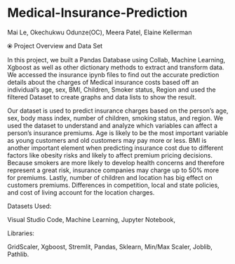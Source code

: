 # Medical-Insurance-Prediction

Mai Le, Okechukwu Odunze(OC), Meera Patel, Elaine Kellerman

⦿ Project Overview and Data Set

In this project, we built a Pandas Database using Collab, Machine Learning, Xgboost as well as other dictionary methods to extract and transform data. We accessed the insurance ipynb files to find out the accurate prediction details about the charges of Medical insurance costs based off an individual’s age, sex, BMI, Children, Smoker status, Region and used the filtered Dataset to create graphs and data lists to show the result.

Our dataset is used to predict insurance charges based on the person’s age, sex, body mass index, number of children, smoking status, and region. We used the dataset to understand and analyze which variables can affect a person’s insurance premiums. Age is likely to be the most important variable as young customers and old customers may pay more or less. BMI is another important element when predicting insurance cost due to different factors like obesity risks and likely to affect premium pricing decisions. Because smokers are more likely to develop health concerns and therefore represent a great risk, insurance companies may charge up to 50% more for premiums. Lastly, number of children and location has big effect on customers premiums. Differences in competition, local and state policies, and cost of living account for the location charges. 

Datasets Used:

Visual Studio Code,
Machine Learning,
Jupyter Notebook,

Libraries:

GridScaler,
Xgboost,
Stremlit,
Pandas,
Sklearn,
Min/Max Scaler,
Joblib,
Pathlib.
